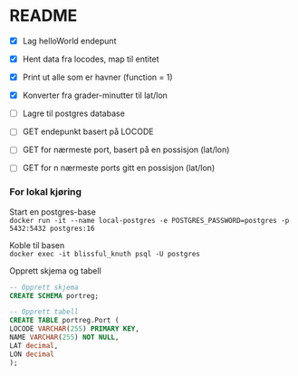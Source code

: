 # README 

- [x] Lag helloWorld endepunt
- [x] Hent data fra locodes, map til entitet
- [x] Print ut alle som er havner (function = 1) 
- [x] Konverter fra grader-minutter til lat/lon 
- [ ] Lagre til postgres database 
- [ ] GET endepunkt basert på LOCODE 
- [ ] GET for nærmeste port, basert på en possisjon (lat/lon) 
- [ ] GET for n nærmeste ports gitt en possisjon (lat/lon)


### For lokal kjøring 
Start en postgres-base   
``docker run -it --name local-postgres -e POSTGRES_PASSWORD=postgres -p 5432:5432 postgres:16``

Koble til basen  
``docker exec -it blissful_knuth psql -U postgres``

Opprett skjema og tabell
``` sql
-- Opprett skjema 
CREATE SCHEMA portreg;

-- Opprett tabell
CREATE TABLE portreg.Port (
LOCODE VARCHAR(255) PRIMARY KEY,
NAME VARCHAR(255) NOT NULL,
LAT decimal,
LON decimal
);
```
